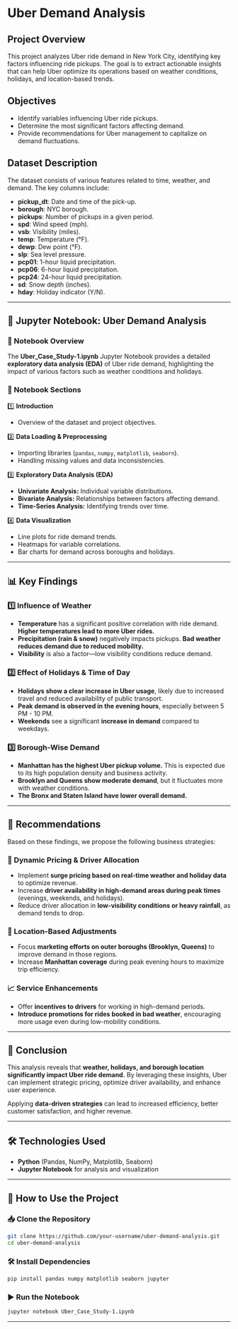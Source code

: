 
# Uber Demand Analysis

##  Project Overview
This project analyzes Uber ride demand in New York City, identifying key factors influencing ride pickups. The goal is to extract actionable insights that can help Uber optimize its operations based on weather conditions, holidays, and location-based trends.

## Objectives
- Identify variables influencing Uber ride pickups.
- Determine the most significant factors affecting demand.
- Provide recommendations for Uber management to capitalize on demand fluctuations.

## Dataset Description
The dataset consists of various features related to time, weather, and demand. The key columns include:

- **pickup_dt**: Date and time of the pick-up.
- **borough**: NYC borough.
- **pickups**: Number of pickups in a given period.
- **spd**: Wind speed (mph).
- **vsb**: Visibility (miles).
- **temp**: Temperature (°F).
- **dewp**: Dew point (°F).
- **slp**: Sea level pressure.
- **pcp01**: 1-hour liquid precipitation.
- **pcp06**: 6-hour liquid precipitation.
- **pcp24**: 24-hour liquid precipitation.
- **sd**: Snow depth (inches).
- **hday**: Holiday indicator (Y/N).

---

## 📓 Jupyter Notebook: Uber Demand Analysis

### 📝 Notebook Overview
The **Uber_Case_Study-1.ipynb** Jupyter Notebook provides a detailed **exploratory data analysis (EDA)** of Uber ride demand, highlighting the impact of various factors such as weather conditions and holidays.

### 📑 Notebook Sections
1️⃣ **Introduction**  
   - Overview of the dataset and project objectives.  

2️⃣ **Data Loading & Preprocessing**  
   - Importing libraries (`pandas`, `numpy`, `matplotlib`, `seaborn`).  
   - Handling missing values and data inconsistencies.  

3️⃣ **Exploratory Data Analysis (EDA)**  
   - **Univariate Analysis:** Individual variable distributions.  
   - **Bivariate Analysis:** Relationships between factors affecting demand.  
   - **Time-Series Analysis:** Identifying trends over time.  

4️⃣ **Data Visualization**  
   - Line plots for ride demand trends.  
   - Heatmaps for variable correlations.  
   - Bar charts for demand across boroughs and holidays.  

---

## 📊 Key Findings

### 1️⃣ Influence of Weather
- **Temperature** has a significant positive correlation with ride demand. **Higher temperatures lead to more Uber rides.**
- **Precipitation (rain & snow)** negatively impacts pickups. **Bad weather reduces demand due to reduced mobility.**
- **Visibility** is also a factor—low visibility conditions reduce demand.

### 2️⃣ Effect of Holidays & Time of Day
- **Holidays show a clear increase in Uber usage**, likely due to increased travel and reduced availability of public transport.
- **Peak demand is observed in the evening hours**, especially between 5 PM - 10 PM.
- **Weekends** see a significant **increase in demand** compared to weekdays.

### 3️⃣ Borough-Wise Demand
- **Manhattan has the highest Uber pickup volume.** This is expected due to its high population density and business activity.
- **Brooklyn and Queens show moderate demand**, but it fluctuates more with weather conditions.
- **The Bronx and Staten Island have lower overall demand.**

---

## 📌 Recommendations
Based on these findings, we propose the following business strategies:

### 🚀 Dynamic Pricing & Driver Allocation
- Implement **surge pricing based on real-time weather and holiday data** to optimize revenue.
- Increase **driver availability in high-demand areas during peak times** (evenings, weekends, and holidays).
- Reduce driver allocation in **low-visibility conditions or heavy rainfall**, as demand tends to drop.

### 📍 Location-Based Adjustments
- Focus **marketing efforts on outer boroughs (Brooklyn, Queens)** to improve demand in those regions.
- Increase **Manhattan coverage** during peak evening hours to maximize trip efficiency.

### 📈 Service Enhancements
- Offer **incentives to drivers** for working in high-demand periods.
- **Introduce promotions for rides booked in bad weather**, encouraging more usage even during low-mobility conditions.

---

## 📜 Conclusion
This analysis reveals that **weather, holidays, and borough location significantly impact Uber ride demand.** By leveraging these insights, Uber can implement strategic pricing, optimize driver availability, and enhance user experience. 

Applying **data-driven strategies** can lead to increased efficiency, better customer satisfaction, and higher revenue.

---

## 🛠️ Technologies Used
- **Python** (Pandas, NumPy, Matplotlib, Seaborn)
- **Jupyter Notebook** for analysis and visualization

---

## 🚀 How to Use the Project

### 📥 Clone the Repository
```sh
git clone https://github.com/your-username/uber-demand-analysis.git
cd uber-demand-analysis
```

### 🛠 Install Dependencies
```sh
pip install pandas numpy matplotlib seaborn jupyter
```

### ▶️ Run the Notebook
```sh
jupyter notebook Uber_Case_Study-1.ipynb
```

---





